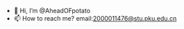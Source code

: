 - 👋 Hi, I’m @AheadOFpotato
- 📫 How to reach me? email:2000011476@stu.pku.edu.cn

<!---
AheadOFpotato/AheadOFpotato is a ✨ special ✨ repository because its `README.md` (this file) appears on your GitHub profile.
You can click the Preview link to take a look at your changes.
--->
